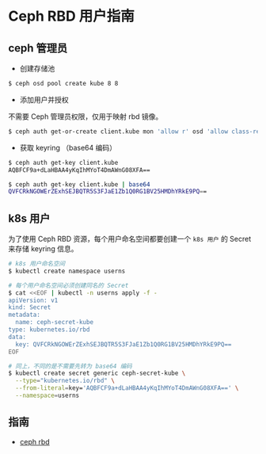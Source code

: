 # Ceph RBD 用户指南

## ceph 管理员

* 创建存储池

```bash
$ ceph osd pool create kube 8 8
```

* 添加用户并授权

不需要 Ceph 管理员权限，仅用于映射 rbd 镜像。

```bash
$ ceph auth get-or-create client.kube mon 'allow r' osd 'allow class-read object_prefix rbd_children, allow rwx pool=kube'
```

* 获取 keyring （base64 编码）

```bash
$ ceph auth get-key client.kube
AQBFCF9a+dLaHBAA4yKqIhMYoT4DmAWnG08XFA==

$ ceph auth get-key client.kube | base64
QVFCRkNGOWErZExhSEJBQTR5S3FJaE1Zb1Q0RG1BV25HMDhYRkE9PQ==
```

## k8s 用户

为了使用 Ceph RBD 资源，每个用户命名空间都要创建一个 `k8s 用户` 的 Secret 来存储 keyring 信息。

```bash
# k8s 用户命名空间
$ kubectl create namespace userns

# 每个用户命名空间必须创建同名的 Secret
$ cat <<EOF | kubectl -n userns apply -f -
apiVersion: v1
kind: Secret
metadata:
  name: ceph-secret-kube
type: kubernetes.io/rbd
data:
  key: QVFCRkNGOWErZExhSEJBQTR5S3FJaE1Zb1Q0RG1BV25HMDhYRkE9PQ==
EOF

# 同上，不同的是不需要先转为 base64 编码
$ kubectl create secret generic ceph-secret-kube \
  --type="kubernetes.io/rbd" \
  --from-literal=key='AQBFCF9a+dLaHBAA4yKqIhMYoT4DmAWnG08XFA==' \
  --namespace=userns
```

## 指南

* [ceph rbd](../volumes/ceph/rbd/README.md)
